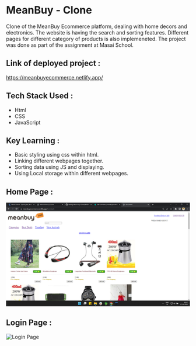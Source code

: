 # MeanBuy - Clone
Clone of the MeanBuy Ecommerce platform, dealing with home decors and electronics.
The website is having the search  and sorting features. Different pages for different category of products is also implemeneted.
The project was done as part of the assignment at Masai School.

## Link of  deployed project : 
https://meanbuyecommerce.netlify.app/

## Tech Stack Used :
- Html
- CSS
- JavaScript

## Key Learning :
- Basic styling using css within html.
- Linking different webpages together.
- Sorting data using JS and displaying.
- Using Local storage within different webpages.

## Home Page :
![Home Page](/images_readme/home.png?raw=true "Home Page")

## Login Page :
![Login Page](/images_readme/video.png?raw=true "Login Page")
